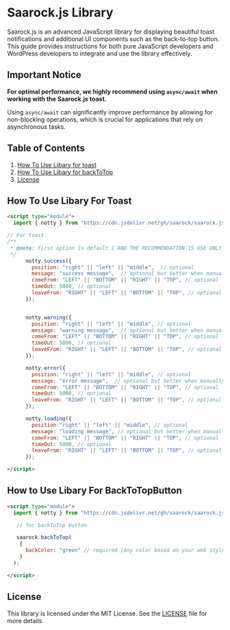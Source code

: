 # Saarock.js Library

Saarock.js is an advanced JavaScript library for displaying beautiful toast notifications and additional UI components such as the back-to-top button. This guide provides instructions for both pure JavaScript developers and WordPress developers to integrate and use the library effectively.

## Important Notice

**For optimal performance, we highly recommend using `async/await` when working with the Saarock.js toast.**

Using `async/await` can significantly improve performance by allowing for non-blocking operations, which is crucial for applications that rely on asynchronous tasks.

## Table of Contents

1. [How To Use Libary for toast](#how-to-use-libary-for-toast)
2. [How To Use Libary for backToTop](#how-to-use-libary-for-backToTopButton)
3. [License](#license)


## How To Use Libary For Toast
```html
<script type="module">
  import { notty } from "https://cdn.jsdelivr.net/gh/saarock/saarock.js@main/dist/index.js";

// For toast 
/**
 * @note: first option is default [ AND THE RECOMMENDATION IS USE ONLY ONE position for better experience on small devices ]
 */
      notty.success({
        position: "right" || "left" || "middle",  // optional
        message: "success message",  // optional but better when manually added
        comeFrom: "LEFT" || "BOTTOM" || "RIGHT" || "TOP", // optional
        timeOut: 5000, // optional
        leaveFrom: "RIGHT" || "LEFT" || "BOTTOM" || "TOP", // optional
      });


      notty.warning({
        position: "right" || "left" || "middle", // optional
        message: "warning message",  // optional but better when manually added
        comeFrom: "LEFT" || "BOTTOM" || "RIGHT" || "TOP", // optional
        timeOut: 5000, // optional
        leaveFrom: "RIGHT" || "LEFT" || "BOTTOM" || "TOP", // optional
      });

      notty.error({
        position: "right" || "left" || "middle", // optional
        message: "error message",  // optional but better when manually added
        comeFrom: "LEFT" || "BOTTOM" || "RIGHT" || "TOP", // optional
        timeOut: 5000, // optional
        leaveFrom: "RIGHT" || "LEFT" || "BOTTOM" || "TOP", // optional
      });

      notty.loading({
        position:"right" || "left" || "middle", // optional
        message: "loading message", // optional but better when manually added
        comeFrom: "LEFT" || "BOTTOM" || "RIGHT" || "TOP", // optional
        timeOut: 5000, // optional
        leaveFrom: "RIGHT" || "LEFT" || "BOTTOM" || "TOP", // optional
      });

</script>
```

## How to Use Libary For BackToTopButton
```html 
<script type="module">
  import { notty } from "https://cdn.jsdelivr.net/gh/saarock/saarock.js@main/dist/index.js";

   // for backToTop button

   saarock.backToTop(
    {
      backColor: "green" // required [Any color based on your web style]
    }
  );

</script>
```
## License

This library is licensed under the MIT License. See the [LICENSE](./LICENSE) file for more details.
